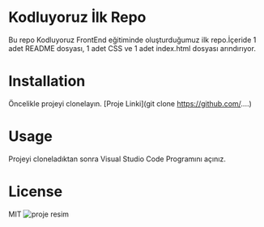 # Kodluyoruz İlk Repo
Bu repo Kodluyoruz FrontEnd eğitiminde oluşturduğumuz ilk repo.İçeride 1 adet README dosyası, 1 adet CSS ve 1 adet index.html dosyası arındırıyor.

# Installation
Öncelikle projeyi clonelayın.
[Proje Linki](git clone https://github.com/....)
# Usage
Projeyi cloneladıktan sonra Visual Studio Code Programını açınız.
# License
MIT
![proje resim](https://picsum.photos/id/5/150/150)
